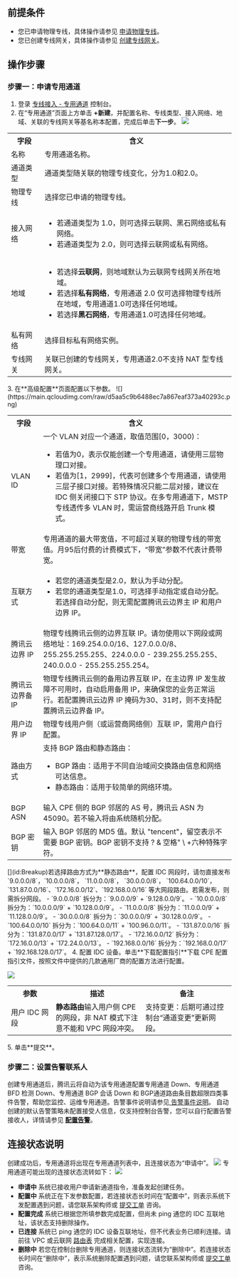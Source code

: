 ## 前提条件
- 您已申请物理专线，具体操作请参见 [申请物理专线](https://cloud.tencent.com/document/product/216/48586)。
- 您已创建专线网关，具体操作请参见 [创建专线网关](https://cloud.tencent.com/document/product/216/19256)。

## 操作步骤
### 步骤一：申请专用通道
1. 登录 [专线接入 - 专用通道](https://console.cloud.tencent.com/dc/dcConn) 控制台。
2. 在“专用通道”页面上方单击 **+新建**，并配置名称、专线类型、接入网络、地域、关联的专线网关等基名称本配置，完成后单击**下一步**。
![](https://main.qcloudimg.com/raw/d08f49d3be4b3513c0ab663cdda8512a.png)
<table>
<tr>
<th width="15%">字段</th>
<th width="85%">含义</th>
</tr>
<tr>
<td>名称</td>
<td>专用通道名称。</td>
</tr>
<tr>
<td>通道类型</td>
<td>通道类型随关联的物理专线变化，分为1.0和2.0。</td>
</tr>
<tr>
<td>物理专线</td>
<td> 选择您已申请的物理专线。</td>
</tr>
<tr>
<td>接入网络</td>
<td><ul><li>若通道类型为 1.0，则可选择云联网、黑石网络或私有网络。</li><li>
 若通道类型为 2.0，则可选择云联网或私有网络。</li></ul></td>
</tr>
<tr>
<td>地域</td>
<td><ul><li>若选择<b>云联网</b>，则地域默认为云联网专线网关所在地域。</li><li>
 若选择<b>私有网络</b>，专用通道 2.0 仅可选择物理专线所在地域，专用通道1.0可选择任何地域。</li><li>若选择<b>黑石网络</b>，专用通道1.0可选择任何地域。</li></ul></td>
</tr>
<tr>
<td>私有网络</td>
<td>选择目标私有网络实例。</td>
</tr>
<tr>
<td>专线网关</td>
<td>关联已创建的专线网关，专用通道2.0不支持 NAT 型专线网关。</td>
</tr>
</table>
3. 在**高级配置**页面配置以下参数。
![](https://main.qcloudimg.com/raw/d5aa5c9b6488ec7a867eaf373a40293c.png)
<table>
<tr>
<th>字段</th>
<th>含义</th>
</tr>
<tr>
<td>VLAN ID</td>
<td>一个 VLAN 对应一个通道，取值范围[0，3000)：<ul><li>若值为0，表示仅能创建一个专用通道，请使用三层物理口对接。</li><li>若值为[1，2999]，代表可创建多个专用通道，请使用三层子接口对接。若特殊情况只能二层对接，建议在 IDC 侧关闭接口下 STP 协议。在多专用通道下，MSTP 专线透传多 VLAN 时，需运营商线路开启 Trunk 模式。</li></ul></td>
</tr>
<tr>
<td>带宽</td>
<td>专用通道的最大带宽值，不可超过关联的物理专线的带宽值。月95后付费的计费模式下，“带宽”参数不代表计费带宽。</td>
</tr>
<tr>
<td>互联方式</td>
<td><ul><li>若您的通道类型是2.0，默认为手动分配。</li><li>若您的通道类型是1.0，可选择手动指定或自动分配。若选择自动分配，则无需配置腾讯云边界主 IP 和用户边界 IP。</li></ul></td>
</tr>
<tr>
<td>腾讯云边界 IP</td>
<td>物理专线腾讯云侧的边界互联 IP。请勿使用以下网段或网络地址：169.254.0.0/16、127.0.0.0/8、255.255.255.255、224.0.0.0 - 239.255.255.255、240.0.0.0 - 255.255.255.254。</td>
</tr>
<tr>
<td>腾讯云边界备 IP</td>
<td>物理专线腾讯云侧的备用边界互联 IP，在主边界 IP 发生故障不可用时，自动启用备用 IP，来确保您的业务正常运行。若配置腾讯云边界 IP 掩码为30、31时，则不支持配置腾讯云边界备 IP。</td>
</tr>
<tr>
<td>用户边界 IP</td>
<td>物理专线用户侧（或运营商网络侧）互联 IP，需用户自行配置。</td>
</tr>
<tr>
<td>路由方式</td>
<td>支持 BGP 路由和静态路由：<ul><li>BGP 路由：适用于不同自治域间交换路由信息和网络可达信息。</li><li>静态路由：适用于较简单的网络环境。</li></ul></td>
</tr>
<tr>
<td>BGP ASN</td>
<td>输入 CPE 侧的 BGP 邻居的 AS 号，腾讯云 ASN 为 45090。若不输入将由系统随机分配。</td>
</tr>
<tr>
<td>BGP 密钥</td>
<td>输入 BGP 邻居的 MD5 值。默认 "tencent"，留空表示不需要 BGP 密钥。BGP 密钥不支持 ? & 空格" \ +六种特殊字符。</td>
</tr>
</table>
<dx-alert infotype="explain" title="">
[](id:Breakup)若选择路由方式为**静态路由**，配置 IDC 网段时，请勿直接发布 `9.0.0.0/8`，`10.0.0.0/8`， `11.0.0.0/8`， `30.0.0.0/8`， `100.64.0.0/10`，`131.87.0.0/16`、`172.16.0.0/12`、`192.168.0.0/16` 等大网段路由。若需发布，则需拆分网段。
 - `9.0.0.0/8` 拆分为：`9.0.0.0/9` + `9.128.0.0/9`。
 - `10.0.0.0/8` 拆分为：`10.0.0.0/9` + `10.128.0.0/9`。
 - `11.0.0.0/8` 拆分为：`11.0.0.0/9` + `11.128.0.0/9`。
 - `30.0.0.0/8` 拆分为：`30.0.0.0/9` + `30.128.0.0/9`。
 - `100.64.0.0/10` 拆分为：`100.64.0.0/11` + `100.96.0.0/11`。
 - `131.87.0.0/16` 拆分为：`131.87.0.0/17` + `131.87.128.0/17`。
 - `172.16.0.0/12` 拆分为：`172.16.0.0/13` + `172.24.0.0/13`。
 - `192.168.0.0/16` 拆分为：`192.168.0.0/17` + `192.168.128.0/17`。
</dx-alert>
4. 配置 IDC 设备。单击**下载配置指引**下载 CPE 配置指引文件，按照文件中提供的几款通用厂商的配置方法进行配置。<p><img src="https://main.qcloudimg.com/raw/f5480a8e21884a3bbf1cd38c109f23bc.png"></img></p>
<table>
<tr>
<th width="20%">参数</th>
<th width="40%">描述</th>
<th width="40%">备注</th>
</tr>
<tr>
<td>用户 IDC 网段 </td>
<td><b>静态路由</b>输入用户侧 CPE 的网段，非 NAT 模式下注意不能和 VPC 网段冲突。</td>
<td>支持变更：后期可通过控制台“通道变更”更新网段。</td>
</tr>
</table>
5. 单击**提交**。

### 步骤二：设置告警联系人
创建专用通道后，腾讯云将自动为该专用通道配置专用通道 Down、专用通道 BFD 检测 Down、专用通道 BGP 会话 Down 和 BGP通道路由条目数超限四类事件告警，帮助您监控、运维专用通道。告警事件说明请参见[ 告警事件说明](https://cloud.tencent.com/document/product/216/48582#gjsj)。
自动创建的默认告警策略未配置接受人信息，仅支持控制台告警，您可以自行配置告警接收人，详情请参见 [**配置告警**](https://cloud.tencent.com/document/product/216/48581)。

## 连接状态说明
创建成功后，专用通道将出现在专用通道列表中，且连接状态为“申请中”。
![](https://main.qcloudimg.com/raw/cbdf1e928bb58c65e448023e4a3667b7.png)
专用通道可能出现的连接状态流转如下：
![](https://main.qcloudimg.com/raw/407ce7d9d6113518793ea3cd76fee7cd.png)
- **申请中**
  系统已接收用户申请新通道指令，准备发起创建任务。
- **配置中**
  系统正在下发参数配置，若连接状态长时间在“配置中”，则表示系统下发配置遇到问题，请您联系架构师或 [提交工单](https://console.cloud.tencent.com/workorder/category) 咨询。
- **配置完成**
  系统已根据您所填参数完成配置，但尚未 ping 通您的 IDC 互联地址，该状态支持删除操作。
- **已连接**
  系统已 ping 通您的 IDC 设备互联地址，但不代表业务已顺利连接。请前往 VPC 或云联网 [路由表](https://console.cloud.tencent.com/vpc/route?rid=1) 完成相关配置，实现连接。
- **删除中**
  若您在控制台删除专用通道，则连接状态流转为“删除中”。若连接状态长时间在“删除中”，表示系统删除配置遇到问题，请您联系架构师或 [提交工单](https://console.cloud.tencent.com/workorder/category) 咨询。

